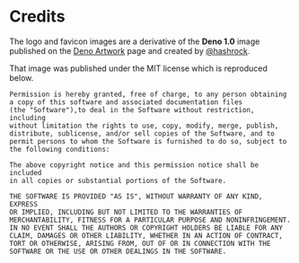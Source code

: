 # Credits

The logo and favicon images are a derivative of the **Deno 1.0** image published
on the [Deno Artwork](https://deno.land/artwork) page and created by
[@hashrock](https://twitter.com/hashedrock).

That image was published under the MIT license which is reproduced below.

```
Permission is hereby granted, free of charge, to any person obtaining
a copy of this software and associated documentation files
(the "Software"),to deal in the Software without restriction, including
without limitation the rights to use, copy, modify, merge, publish,
distribute, sublicense, and/or sell copies of the Software, and to
permit persons to whom the Software is furnished to do so, subject to
the following conditions:

The above copyright notice and this permission notice shall be included
in all copies or substantial portions of the Software.

THE SOFTWARE IS PROVIDED "AS IS", WITHOUT WARRANTY OF ANY KIND, EXPRESS
OR IMPLIED, INCLUDING BUT NOT LIMITED TO THE WARRANTIES OF
MERCHANTABILITY, FITNESS FOR A PARTICULAR PURPOSE AND NONINFRINGEMENT.
IN NO EVENT SHALL THE AUTHORS OR COPYRIGHT HOLDERS BE LIABLE FOR ANY
CLAIM, DAMAGES OR OTHER LIABILITY, WHETHER IN AN ACTION OF CONTRACT,
TORT OR OTHERWISE, ARISING FROM, OUT OF OR IN CONNECTION WITH THE
SOFTWARE OR THE USE OR OTHER DEALINGS IN THE SOFTWARE.
```
